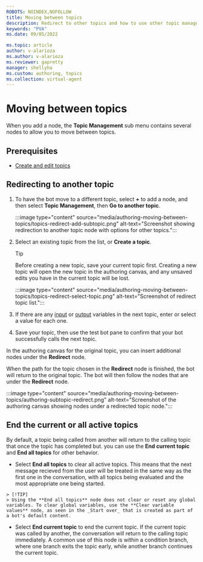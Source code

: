 ```yaml
---
ROBOTS: NOINDEX,NOFOLLOW
title: Moving between topics
description: Redirect to other topics and how to use other topic management nodes.
keywords: "PVA"
ms.date: 09/05/2022

ms.topic: article
author: v-alarioza
ms.author: v-alarioza
ms.reviewer: gapretty
manager: shellyha
ms.custom: authoring, topics
ms.collection: virtual-agent
---
```


# Moving between topics

When you add a node, the **Topic Management** sub menu contains several nodes to allow you to move between topics.

## Prerequisites

- [Create and edit topics](authoring-create-edit-topics.md)

## Redirecting to another topic

1. To have the bot move to a different topic, select **+** to add a node, and then select **Topic Management**, then **Go to another topic**.

    :::image type="content" source="media/authoring-moving-between-topics/topics-redirect-add-subtopic.png" alt-text="Screenshot showing redirection to another topic node with options for other topics.":::

2. Select an existing topic from the list, or **Create a topic**.

    > [!TIP]
    > Before creating a new topic, save your current topic first.
    > Creating a new topic will open the new topic in the authoring canvas, and any unsaved edits you have in the current topic will be lost.

    :::image type="content" source="media/authoring-moving-between-topics/topics-redirect-select-topic.png" alt-text="Screenshot of redirect topic list.":::

3. If there are any [input](/authoring-variables.md#receive-values-from-other-topics) or [output](/authoring-variables.md#return-values-to-original-topics) variables in the next topic, enter or select a value for each one.

4. Save your topic, then use the test bot pane to confirm that your bot successfully calls the next topic.

In the authoring canvas for the original topic, you can insert additional nodes under the **Redirect** node.

When the path for the topic chosen in the **Redirect** node is finished, the bot will return to the original topic. The bot will then follow the nodes that are under the **Redirect** node.

:::image type="content" source="media/authoring-moving-between-topics/authoring-subtopic-redirect.png" alt-text="Screenshot of the authoring canvas showing nodes under a redirected topic node.":::

## End the current or all active topics

By default, a topic being called from another will return to the calling topic that once the topic has completed but. you can use the **End current topic** and **End all topics** for other behavior.

   - Select **End all topics** to clear all active topics. This means that the next message recieved from the user will be treated in the same way as the first one in the conversation, with all topics being evaluated and the most appropriate one being started. 

    > [!TIP]
    > Using the **End all topics** node does not clear or reset any global variables. To clear global variables, use the **Clear variable values** node, as seen in the _Start over_ that is created as part of a bot's default content.

   - Select **End current topic** to end the current topic. If the current topic was called by another, the conversation will return to the calling topic immediately. A common use of this node is within a condition branch, where one branch exits the topic early, while another branch continues the current topic.
